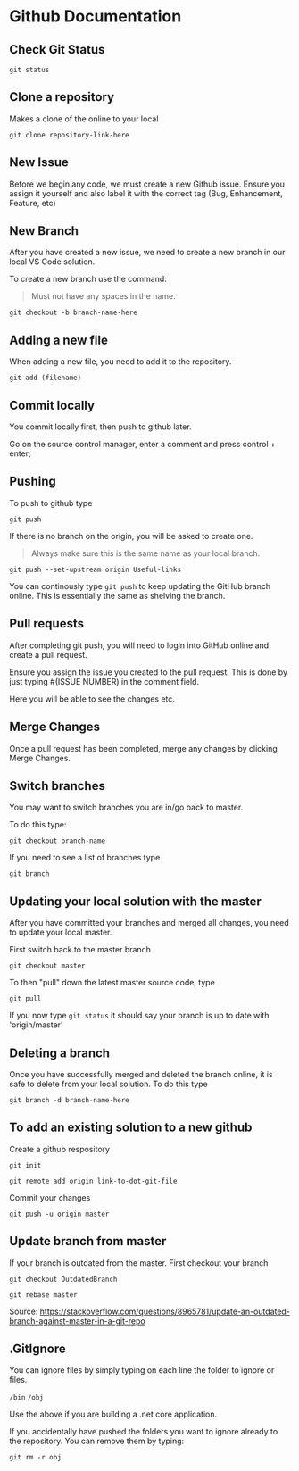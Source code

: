 # Github Documentation

## Check Git Status
``` git status ```

## Clone a repository
Makes a clone of the online to your local

```git clone repository-link-here```

## New Issue

Before we begin any code, we must create a new Github issue. Ensure you assign it yourself and also label it with the correct tag (Bug, Enhancement, Feature, etc)

## New Branch
After you have created a new issue, we need to create a new branch in our local VS Code solution.

To create a new branch use the command:
>Must not have any spaces in the name.

``` git checkout -b branch-name-here ```

## Adding a new file

When adding a new file, you need to add it to the repository.

```git add (filename)```

## Commit locally
You commit locally first, then push to github later.

Go on the source control manager, enter a comment and press control + enter;

## Pushing
To push to github type 

```git push```

If there is no branch on the origin, you will be asked to create one.
>Always make sure this is the same name as your local branch.

```git push --set-upstream origin Useful-links```

You can continously type ``git push`` to keep updating the GitHub branch online. This is essentially the same as shelving the branch.

## Pull requests
After completing git push, you will need to login into GitHub online and create a pull request.

Ensure you assign the issue you created to the pull request. This is done by just typing #(ISSUE NUMBER) in the comment field. 

Here you will be able to see the changes etc.

## Merge Changes
Once a pull request has been completed, merge any changes by clicking Merge Changes.

## Switch branches
You may want to switch branches you are in/go back to master. 

To do this type:

``git checkout branch-name``

If you need to see a list of branches type 

``git branch``

## Updating your local solution with the master

After you have committed your branches and merged all changes, you need to update your local master. 

First switch back to the master branch

``git checkout master``

To then "pull" down the latest master source code, type

``git pull``

If you now type ``git status`` it should say your branch is up to date with 'origin/master'

## Deleting a branch

Once you have successfully merged and deleted the branch online, it is safe to delete from your local solution. To do this type

``git branch -d branch-name-here``

## To add an existing solution to a new github 

Create a github respository

``git init``

``git remote add origin link-to-dot-git-file``

Commit your changes

``git push -u origin master``

## Update branch from master

If your branch is outdated from the master. First checkout your branch 

``git checkout OutdatedBranch``

``git rebase master``

Source: https://stackoverflow.com/questions/8965781/update-an-outdated-branch-against-master-in-a-git-repo


## .GitIgnore

You can ignore files by simply typing on each line the folder to ignore or files.

``/bin``
``/obj``

Use the above if you are building a .net core application.

If you accidentally have pushed the folders you want to ignore already to the repository. You can remove them by typing:

``git rm -r obj``




